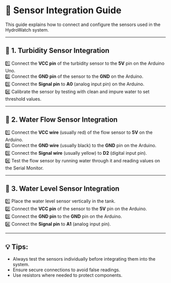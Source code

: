 # 🔧 Sensor Integration Guide  

This guide explains how to connect and configure the sensors used in the HydroWatch system.  

---

## 🌊 **1. Turbidity Sensor Integration**  
1️⃣ Connect the **VCC pin** of the turbidity sensor to the **5V** pin on the Arduino Uno.  
2️⃣ Connect the **GND pin** of the sensor to the **GND** on the Arduino.  
3️⃣ Connect the **Signal pin** to **A0** (analog input pin) on the Arduino.  
4️⃣ Calibrate the sensor by testing with clean and impure water to set threshold values.  

---

## 🔄 **2. Water Flow Sensor Integration**  
1️⃣ Connect the **VCC wire** (usually red) of the flow sensor to **5V** on the Arduino.  
2️⃣ Connect the **GND wire** (usually black) to the **GND** pin on the Arduino.  
3️⃣ Connect the **Signal wire** (usually yellow) to **D2** (digital input pin).  
4️⃣ Test the flow sensor by running water through it and reading values on the Serial Monitor.  

---

## 📏 **3. Water Level Sensor Integration**  
1️⃣ Place the water level sensor vertically in the tank.  
2️⃣ Connect the **VCC pin** of the sensor to the **5V** pin on the Arduino.  
3️⃣ Connect the **GND pin** to the **GND** pin on the Arduino.  
4️⃣ Connect the **Signal pin** to **A1** (analog input pin).  

---

## 💡 Tips:  
- Always test the sensors individually before integrating them into the system.  
- Ensure secure connections to avoid false readings.  
- Use resistors where needed to protect components.  
